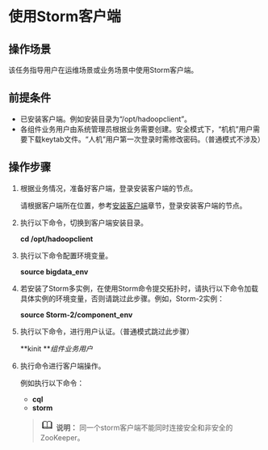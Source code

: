 # 使用Storm客户端<a name="mrs_01_24194"></a>

## 操作场景<a name="zh-cn_topic_0265781906_scc6744d7a5a6433f901fa254a6fd8754"></a>

该任务指导用户在运维场景或业务场景中使用Storm客户端。

## 前提条件<a name="zh-cn_topic_0265781906_s97a1fb645a964d3bada59b808f6cab48"></a>

-   已安装客户端。例如安装目录为“/opt/hadoopclient”。
-   各组件业务用户由系统管理员根据业务需要创建。安全模式下，“机机”用户需要下载keytab文件。“人机”用户第一次登录时需修改密码。（普通模式不涉及）

## 操作步骤<a name="zh-cn_topic_0265781906_scd63f70223e14394b9859e5b66d6d978"></a>

1.  根据业务情况，准备好客户端，登录安装客户端的节点。

    请根据客户端所在位置，参考[安装客户端](https://support.huaweicloud.com/usermanual-mrs/mrs_01_24212.html)章节，登录安装客户端的节点。

2.  执行以下命令，切换到客户端安装目录。

    **cd /opt/hadoopclient**

3.  执行以下命令配置环境变量。

    **source bigdata\_env**

4.  若安装了Storm多实例，在使用Storm命令提交拓扑时，请执行以下命令加载具体实例的环境变量，否则请跳过此步骤。例如，Storm-2实例：

    **source Storm-2/component\_env**

5.  执行以下命令，进行用户认证。（普通模式跳过此步骤）

    **kinit **_组件业务用户_

6.  执行命令进行客户端操作。

    例如执行以下命令：

    -   **cql**
    -   **storm**

    >![](public_sys-resources/icon-note.gif) **说明：** 
    >同一个storm客户端不能同时连接安全和非安全的ZooKeeper。



